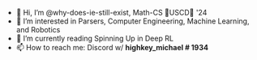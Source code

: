 - 👋 Hi, I’m @why-does-ie-still-exist, Math-CS 🔱USCD🔱 '24
- 👀 I’m interested in Parsers, Computer Engineering, Machine Learning, and Robotics
- 🌱 I’m currently reading Spinning Up in Deep RL
- 📫 How to reach me: Discord w/  __highkey_michael # 1934__

<!---
why-does-ie-still-exist/why-does-ie-still-exist is a ✨ special ✨ repository because its `README.md` (this file) appears on your GitHub profile.
You can click the Preview link to take a look at your changes.
--->

